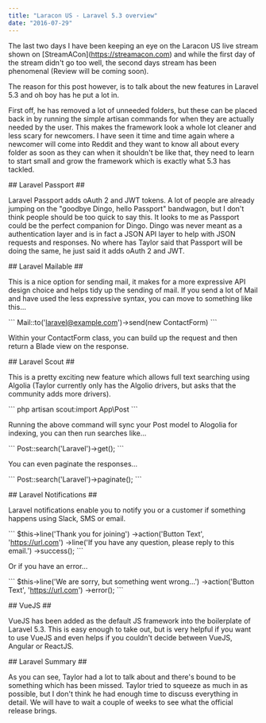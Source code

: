 ```yaml
---
title: "Laracon US - Laravel 5.3 overview"
date: "2016-07-29"
---
```


The last two days I have been keeping an eye on the Laracon US live stream shown on \[StreamACon\](https://streamacon.com) and while the first day of the stream didn't go too well, the second days stream has been phenomenal (Review will be coming soon).

The reason for this post however, is to talk about the new features in Laravel 5.3 and oh boy has he put a lot in.

First off, he has removed a lot of unneeded folders, but these can be placed back in by running the simple artisan commands for when they are actually needed by the user. This makes the framework look a whole lot cleaner and less scary for newcomers. I have seen it time and time again where a newcomer will come into Reddit and they want to know all about every folder as soon as they can when it shouldn't be like that, they need to learn to start small and grow the framework which is exactly what 5.3 has tackled.

\## Laravel Passport ##

Laravel Passport adds oAuth 2 and JWT tokens. A lot of people are already jumping on the "goodbye Dingo, hello Passport" bandwagon, but I don't think people should be too quick to say this. It looks to me as Passport could be the perfect companion for Dingo. Dingo was never meant as a authentication layer and is in fact a JSON API layer to help with JSON requests and responses. No where has Taylor said that Passport will be doing the same, he just said it adds oAuth 2 and JWT.

\## Laravel Mailable ##

This is a nice option for sending mail, it makes for a more expressive API design choice and helps tidy up the sending of mail. If you send a lot of Mail and have used the less expressive syntax, you can move to something like this...

\`\`\` Mail::to('laravel@example.com')->send(new ContactForm) \`\`\`

Within your ContactForm class, you can build up the request and then return a Blade view on the response.

\## Laravel Scout ##

This is a pretty exciting new feature which allows full text searching using Algolia (Taylor currently only has the Algolio drivers, but asks that the community adds more drivers).

\`\`\` php artisan scout:import App\\Post \`\`\`

Running the above command will sync your Post model to Alogolia for indexing, you can then run searches like...

\`\`\` Post::search('Laravel')->get(); \`\`\`

You can even paginate the responses...

\`\`\` Post::search('Laravel')->paginate(); \`\`\`

\## Laravel Notifications ##

Laravel notifications enable you to notify you or a customer if something happens using Slack, SMS or email.

\`\`\` $this->line('Thank you for joining') ->action('Button Text', 'https://url.com') ->line('If you have any question, please reply to this email.') ->success(); \`\`\`

Or if you have an error...

\`\`\` $this->line('We are sorry, but something went wrong...') ->action('Button Text', 'https://url.com') ->error(); \`\`\`

\## VueJS ##

VueJS has been added as the default JS framework into the boilerplate of Laravel 5.3. This is easy enough to take out, but is very helpful if you want to use VueJS and even helps if you couldn't decide between VueJS, Angular or ReactJS.

\## Laravel Summary ##

As you can see, Taylor had a lot to talk about and there's bound to be something which has been missed. Taylor tried to squeeze as much in as possible, but I don't think he had enough time to discuss everything in detail. We will have to wait a couple of weeks to see what the official release brings.
